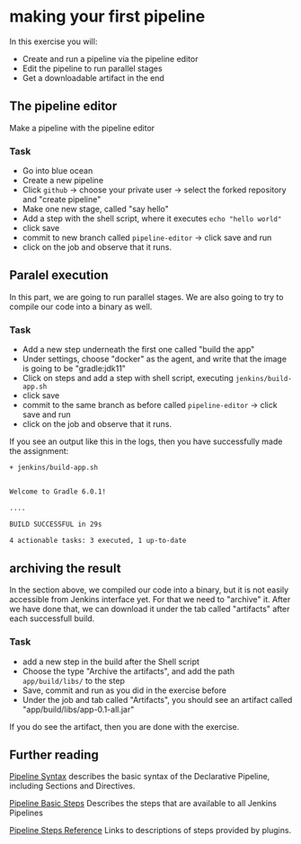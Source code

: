 # making your first pipeline

In this exercise you will:

* Create and run a pipeline via the pipeline editor
* Edit the pipeline to run parallel stages
* Get a downloadable artifact in the end

## The pipeline editor

Make a pipeline with the pipeline editor

### Task

* Go into blue ocean
* Create a new pipeline
* Click `github` -> choose your private user -> select the forked repository and "create pipeline"
* Make one new stage, called "say hello"
* Add a step with the shell script, where it executes `echo "hello world"`
* click save
* commit to new branch called `pipeline-editor` -> click save and run
* click on the job and observe that it runs.

## Paralel execution

In this part, we are going to run parallel stages.
We are also going to try to compile our code into a binary as well.

### Task

* Add a new step underneath the first one called "build the app"
* Under settings, choose "docker" as the agent, and write that the image is going to be "gradle:jdk11"
* Click on steps and add a step with shell script, executing `jenkins/build-app.sh`
* click save
* commit to the same branch as before called `pipeline-editor` -> click save and run
* click on the job and observe that it runs.

If you see an output like this in the logs, then you have successfully made the assignment:

```bash
+ jenkins/build-app.sh


Welcome to Gradle 6.0.1!

....

BUILD SUCCESSFUL in 29s

4 actionable tasks: 3 executed, 1 up-to-date

```

## archiving the result

In the section above, we compiled our code into a binary, but it is not easily accessible from Jenkins interface yet.
For that we need to "archive" it.
After we have done that, we can download it under the tab called "artifacts" after each successfull build.

### Task

* add a new step in the build after the Shell script
* Choose the type "Archive the artifacts", and add the path `app/build/libs/` to the step
* Save, commit and run as you did in the exercise before
* Under the job and tab called "Artifacts", you should see an artifact called "app/build/libs/app-0.1-all.jar"

If you do see the artifact, then you are done with the exercise.

## Further reading

[Pipeline Syntax](https://jenkins.io/doc/book/pipeline/syntax/) describes the basic syntax of the Declarative Pipeline, including Sections and Directives.

[Pipeline Basic Steps](https://jenkins.io/doc/pipeline/steps/workflow-basic-steps/#stash-stash-some-files-to-be-used-later-in-the-build) Describes the steps that are available to all Jenkins Pipelines

[Pipeline Steps Reference](https://jenkins.io/doc/pipeline/steps/) Links to descriptions of steps provided by plugins.
